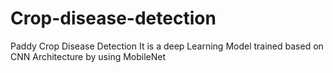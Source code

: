 # Crop-disease-detection
Paddy Crop Disease Detection It is a deep Learning Model trained based on CNN Architecture by using MobileNet
